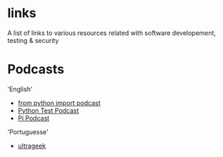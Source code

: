 # links
A list of links to various resources related with software developement, testing & security



# Podcasts

'English'
* [from python import podcast](http://frompythonimportpodcast.com/)
* [Python Test Podcast](http://pythontesting.net/test-podcast/)
* [Pi Podcast](http://thepipodcast.com/)

'Portuguesse'
* [ultrageek](http://www.redegeek.com.br/ultrageek/)
